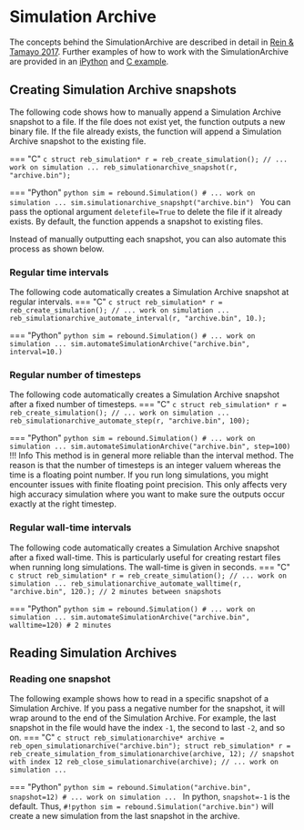 # Simulation Archive

The concepts behind the SimulationArchive are described in detail in [Rein & Tamayo 2017](https://ui.adsabs.harvard.edu/abs/2017MNRAS.467.2377R/abstract).
Further examples of how to work with the SimulationArchive are provided in an [iPython](ipython_examples/SimulationArchive.ipynb) and [C example](c_examples/simulationarchive.md).

## Creating Simulation Archive snapshots

The following code shows how to manually append a Simulation Archive snapshot to a file.
If the file does not exist yet, the function outputs a new binary file. 
If the file already exists, the function will append a Simulation Archive snapshot to the existing file. 

=== "C"
    ```c
    struct reb_simulation* r = reb_create_simulation();
    // ... work on simulation ...
    reb_simulationarchive_snapshot(r, "archive.bin");
    ```

=== "Python"
    ```python
    sim = rebound.Simulation()
    # ... work on simulation ...
    sim.simulationarchive_snapshpt("archive.bin")
    ```
    You can pass the optional argument `deletefile=True` to delete the file if it already exists.
    By default, the function appends a snapshot to existing files.

Instead of manually outputting each snapshot, you can also automate this process as shown below.

### Regular time intervals
The following code automatically creates a Simulation Archive snapshot at regular intervals.
=== "C"
    ```c
    struct reb_simulation* r = reb_create_simulation();
    // ... work on simulation ...
    reb_simulationarchive_automate_interval(r, "archive.bin", 10.);
    ```

=== "Python"
    ```python
    sim = rebound.Simulation()
    # ... work on simulation ...
    sim.automateSimulationArchive("archive.bin", interval=10.)
    ```

### Regular number of timesteps
The following code automatically creates a Simulation Archive snapshot after a fixed number of timesteps.
=== "C"
    ```c
    struct reb_simulation* r = reb_create_simulation();
    // ... work on simulation ...
    reb_simulationarchive_automate_step(r, "archive.bin", 100);
    ```

=== "Python"
    ```python
    sim = rebound.Simulation()
    # ... work on simulation ...
    sim.automateSimulationArchive("archive.bin", step=100)
    ```
!!! Info
    This method is in general more reliable than the interval method.
    The reason is that the number of timesteps is an integer valuem whereas the time is a floating point number.
    If you run long simulations, you might encounter issues with finite floating point precision.
    This only affects very high accuracy simulation where you want to make sure the outputs occur exactly at the right timestep. 


### Regular wall-time intervals
The following code automatically creates a Simulation Archive snapshot after a fixed wall-time.
This is particularly useful for creating restart files when running long simulations.
The wall-time is given in seconds.
=== "C"
    ```c
    struct reb_simulation* r = reb_create_simulation();
    // ... work on simulation ...
    reb_simulationarchive_automate_walltime(r, "archive.bin", 120.); // 2 minutes between snapshots
    ```

=== "Python"
    ```python
    sim = rebound.Simulation()
    # ... work on simulation ...
    sim.automateSimulationArchive("archive.bin", walltime=120) # 2 minutes
    ```

## Reading Simulation Archives

### Reading one snapshot
The following example shows how to read in a specific snapshot of a Simulation Archive.
If you pass a negative number for the snapshot, it will wrap around to the end of the Simulation Archive.
For example, the last snapshot in the file would have the index `-1`, the second to last `-2`, and so on.
=== "C"
    ```c
    struct reb_simulationarchive* archive = reb_open_simulationarchive("archive.bin");
    struct reb_simulation* r = reb_create_simulation_from_simulationarchive(archive, 12); // snapshot with index 12
    reb_close_simulationarchive(archive);
    // ... work on simulation ...
    ```

=== "Python"
    ```python
    sim = rebound.Simulation("archive.bin", snapshot=12)
    # ... work on simulation ...
    ```
    In python, `snapshot=-1` is the default. 
    Thus, `#!python sim = rebound.Simulation("archive.bin")` will create a new simulation from the last snapshot in the archive. 

